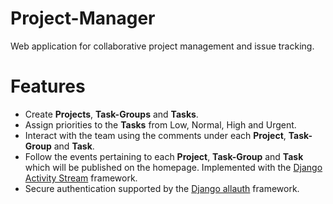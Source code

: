 # Project-Manager
Web application for collaborative project management and issue tracking.

# Features
* Create  **Projects**, **Task-Groups** and **Tasks**.
* Assign priorities to the **Tasks** from Low, Normal, High and Urgent.
* Interact with the team using the comments under each **Project**, **Task-Group** and **Task**.
* Follow the events pertaining to each **Project**, **Task-Group** and **Task** which will be published on the homepage. Implemented with the [Django Activity Stream](https://django-activity-stream.readthedocs.io/en/latest/) framework.
* Secure authentication supported by the [Django allauth](https://github.com/pennersr/django-allauth) framework.
